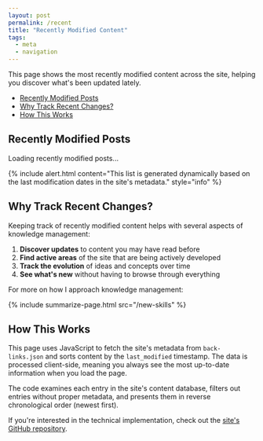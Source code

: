 ```yaml
---
layout: post
permalink: /recent
title: "Recently Modified Content"
tags:
  - meta
  - navigation
---
```


This page shows the most recently modified content across the site, helping you discover what's been updated lately.

<!-- prettier-ignore-start -->
<!-- vim-markdown-toc-start -->

- [Recently Modified Posts](#recently-modified-posts)
- [Why Track Recent Changes?](#why-track-recent-changes)
- [How This Works](#how-this-works)
  <!-- vim-markdown-toc-end -->
  <!-- prettier-ignore-end -->

## Recently Modified Posts

<div id="last-modified-posts">
  <p>Loading recently modified posts...</p>
</div>

{% include alert.html content="This list is generated dynamically based on the last modification dates in the site's metadata." style="info" %}

## Why Track Recent Changes?

Keeping track of recently modified content helps with several aspects of knowledge management:

1. **Discover updates** to content you may have read before
2. **Find active areas** of the site that are being actively developed
3. **Track the evolution** of ideas and concepts over time
4. **See what's new** without having to browse through everything

For more on how I approach knowledge management:

{% include summarize-page.html src="/new-skills" %}

## How This Works

This page uses JavaScript to fetch the site's metadata from `back-links.json` and sorts content by the `last_modified` timestamp. The data is processed client-side, meaning you always see the most up-to-date information when you load the page.

The code examines each entry in the site's content database, filters out entries without proper metadata, and presents them in reverse chronological order (newest first).

If you're interested in the technical implementation, check out the [site's GitHub repository](https://github.com/idvorkin/idvorkin.github.io).
